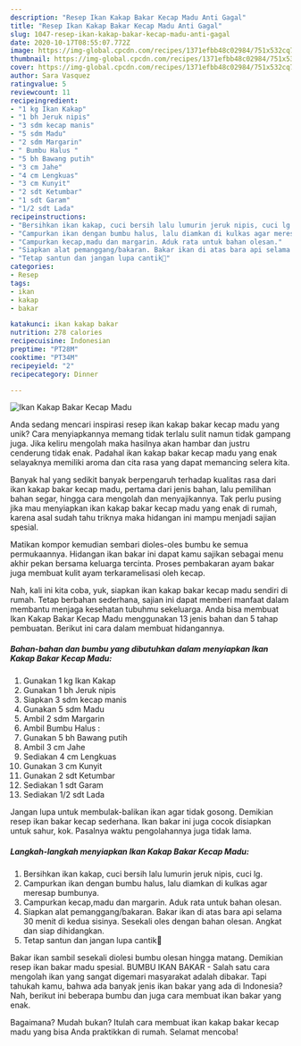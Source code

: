 ```yaml
---
description: "Resep Ikan Kakap Bakar Kecap Madu Anti Gagal"
title: "Resep Ikan Kakap Bakar Kecap Madu Anti Gagal"
slug: 1047-resep-ikan-kakap-bakar-kecap-madu-anti-gagal
date: 2020-10-17T08:55:07.772Z
image: https://img-global.cpcdn.com/recipes/1371efbb48c02984/751x532cq70/ikan-kakap-bakar-kecap-madu-foto-resep-utama.jpg
thumbnail: https://img-global.cpcdn.com/recipes/1371efbb48c02984/751x532cq70/ikan-kakap-bakar-kecap-madu-foto-resep-utama.jpg
cover: https://img-global.cpcdn.com/recipes/1371efbb48c02984/751x532cq70/ikan-kakap-bakar-kecap-madu-foto-resep-utama.jpg
author: Sara Vasquez
ratingvalue: 5
reviewcount: 11
recipeingredient:
- "1 kg Ikan Kakap"
- "1 bh Jeruk nipis"
- "3 sdm kecap manis"
- "5 sdm Madu"
- "2 sdm Margarin"
- " Bumbu Halus "
- "5 bh Bawang putih"
- "3 cm Jahe"
- "4 cm Lengkuas"
- "3 cm Kunyit"
- "2 sdt Ketumbar"
- "1 sdt Garam"
- "1/2 sdt Lada"
recipeinstructions:
- "Bersihkan ikan kakap, cuci bersih lalu lumurin jeruk nipis, cuci lg."
- "Campurkan ikan dengan bumbu halus, lalu diamkan di kulkas agar meresap bumbunya."
- "Campurkan kecap,madu dan margarin. Aduk rata untuk bahan olesan."
- "Siapkan alat pemanggang/bakaran. Bakar ikan di atas bara api selama 30 menit di kedua sisinya. Sesekali oles dengan bahan olesan. Angkat dan siap dihidangkan."
- "Tetap santun dan jangan lupa cantik💚"
categories:
- Resep
tags:
- ikan
- kakap
- bakar

katakunci: ikan kakap bakar 
nutrition: 278 calories
recipecuisine: Indonesian
preptime: "PT28M"
cooktime: "PT34M"
recipeyield: "2"
recipecategory: Dinner

---
```



![Ikan Kakap Bakar Kecap Madu](https://img-global.cpcdn.com/recipes/1371efbb48c02984/751x532cq70/ikan-kakap-bakar-kecap-madu-foto-resep-utama.jpg)

Anda sedang mencari inspirasi resep ikan kakap bakar kecap madu yang unik? Cara menyiapkannya memang tidak terlalu sulit namun tidak gampang juga. Jika keliru mengolah maka hasilnya akan hambar dan justru cenderung tidak enak. Padahal ikan kakap bakar kecap madu yang enak selayaknya memiliki aroma dan cita rasa yang dapat memancing selera kita.

Banyak hal yang sedikit banyak berpengaruh terhadap kualitas rasa dari ikan kakap bakar kecap madu, pertama dari jenis bahan, lalu pemilihan bahan segar, hingga cara mengolah dan menyajikannya. Tak perlu pusing jika mau menyiapkan ikan kakap bakar kecap madu yang enak di rumah, karena asal sudah tahu triknya maka hidangan ini mampu menjadi sajian spesial.

Matikan kompor kemudian sembari dioles-oles bumbu ke semua permukaannya. Hidangan ikan bakar ini dapat kamu sajikan sebagai menu akhir pekan bersama keluarga tercinta. Proses pembakaran ayam bakar juga membuat kulit ayam terkaramelisasi oleh kecap.


Nah, kali ini kita coba, yuk, siapkan ikan kakap bakar kecap madu sendiri di rumah. Tetap berbahan sederhana, sajian ini dapat memberi manfaat dalam membantu menjaga kesehatan tubuhmu sekeluarga. Anda bisa membuat Ikan Kakap Bakar Kecap Madu menggunakan 13 jenis bahan dan 5 tahap pembuatan. Berikut ini cara dalam membuat hidangannya.

<!--inarticleads1-->

##### Bahan-bahan dan bumbu yang dibutuhkan dalam menyiapkan Ikan Kakap Bakar Kecap Madu:

1. Gunakan 1 kg Ikan Kakap
1. Gunakan 1 bh Jeruk nipis
1. Siapkan 3 sdm kecap manis
1. Gunakan 5 sdm Madu
1. Ambil 2 sdm Margarin
1. Ambil  Bumbu Halus :
1. Gunakan 5 bh Bawang putih
1. Ambil 3 cm Jahe
1. Sediakan 4 cm Lengkuas
1. Gunakan 3 cm Kunyit
1. Gunakan 2 sdt Ketumbar
1. Sediakan 1 sdt Garam
1. Sediakan 1/2 sdt Lada


Jangan lupa untuk membulak-balikan ikan agar tidak gosong. Demikian resep ikan bakar kecap sederhana. Ikan bakar ini juga cocok disiapkan untuk sahur, kok. Pasalnya waktu pengolahannya juga tidak lama. 

<!--inarticleads2-->

##### Langkah-langkah menyiapkan Ikan Kakap Bakar Kecap Madu:

1. Bersihkan ikan kakap, cuci bersih lalu lumurin jeruk nipis, cuci lg.
1. Campurkan ikan dengan bumbu halus, lalu diamkan di kulkas agar meresap bumbunya.
1. Campurkan kecap,madu dan margarin. Aduk rata untuk bahan olesan.
1. Siapkan alat pemanggang/bakaran. Bakar ikan di atas bara api selama 30 menit di kedua sisinya. Sesekali oles dengan bahan olesan. Angkat dan siap dihidangkan.
1. Tetap santun dan jangan lupa cantik💚


Bakar ikan sambil sesekali diolesi bumbu olesan hingga matang. Demikian resep ikan bakar madu spesial. BUMBU IKAN BAKAR - Salah satu cara mengolah ikan yang sangat digemari masyarakat adalah dibakar. Tapi tahukah kamu, bahwa ada banyak jenis ikan bakar yang ada di Indonesia? Nah, berikut ini beberapa bumbu dan juga cara membuat ikan bakar yang enak. 

Bagaimana? Mudah bukan? Itulah cara membuat ikan kakap bakar kecap madu yang bisa Anda praktikkan di rumah. Selamat mencoba!
